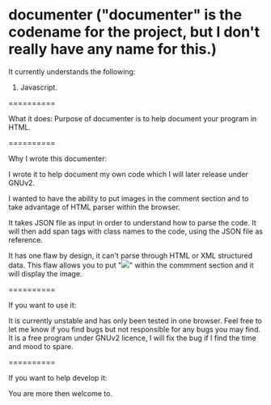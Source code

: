documenter
("documenter" is the codename for the project, but I don't really have any name for this.)
==========

It currently understands the following:
  1) Javascript.
  
==========

What it does:
  Purpose of documenter is to help document your program in HTML.
    
==========

Why I wrote this documenter:

  I wrote it to help document my own code which I will later release under GNUv2.

  I wanted to have the ability to put images in the comment section and to take advantage of
  HTML parser within the browser.

  It takes JSON file as input in order to understand how to parse the code.
  It will then add span tags with class names to the code, using the JSON file as reference.

  It has one flaw by design, it can't parse through HTML or XML structured data.
  This flaw allows you to put "<img src="pathtoimage" />" within the commment section and it will display the image.

==========

If you want to use it:

  It is currently unstable and has only been tested in one browser.
  Feel free to let me know if you find bugs but not responsible for any bugs you may find.
  It is a free program under GNUv2 licence, I will fix the bug if I find the time and mood to spare.
  
==========

If you want to help develop it:

  You are more then welcome to.

